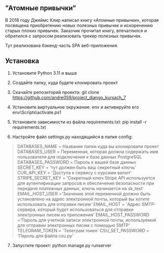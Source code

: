 ## "Атомные привычки"

В 2018 году Джеймс Клир написал книгу «Атомные привычки»,
которая посвящена приобретению новых полезных привычек и искоренению старых плохих привычек.
Заказчик прочитал книгу, впечатлился и обратился с запросом реализовать трекер полезных привычек.

Тут реализована бэкенд-часть SPA веб-приложения.

## Установка

1. Установите Python 3.11 и выше
2. Создайте папку, куда будете клонировать проект

3. Скачайте репозиторий проекта:
   git clone https://github.com/andre059/project_django_kursach_7
4. Установите виртуальное окружение:
   env и активируйте его env\Scripts\activate.ps1
5. Установите зависимости из файла requirements.txt:
   pip install -r requirements.txt
6. Настройте файл settings.py находящийся в папке config:
>DATABASES_NAME = Название папки куда вы клонировали проект
>DATABASES_USER = Переменная, которая должна содержать имя пользователя для подключения к базе данных PostgreSQL
>DATABASES_PASSWORD = Пароль к вашей базе данных
>SECRET_KEY = 'тут должен быть ваш секретный ключь'
>CUR_API_KEY = 'Доступа к сервису с курсами валют'
>STRIPE_SECRET_KEY = 'Секретный ключ Stripe API используется для аутентификации запросов и обеспечения безопасности при передаче платежных данных, ключь начинается на sk_test'
>EMAIL_HOST_USER ='Значение этой переменной должно быть установлено на адрес электронной почты, который вы хотите использовать для отправки писем'
>EMAIL_HOST = 'Адрес SMTP-сервера, который будет использоваться для отправки электронных писем из приложения'
>EMAIL_HOST_PASSWORD ='Пароль для учетной записи электронной почты, используемой для отправки электронных писем с помощью SMTP'
>TELEGRAM_TOKEN = 'Телеграм токен'
>CSU_SET_PASSWORD = 'Пароль для файла csu.py'
7. Запустите проект:
   python manage.py runserver 

